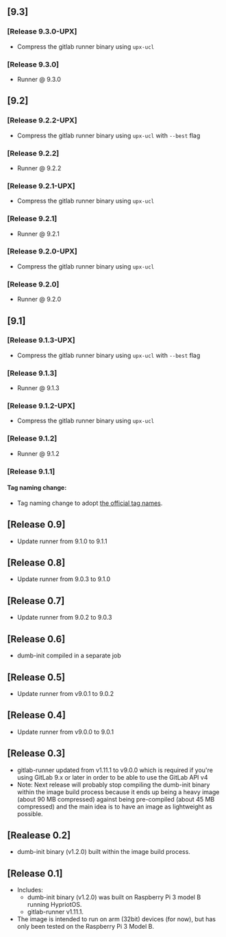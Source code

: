 ## [9.3]
### [Release 9.3.0-UPX]
- Compress the gitlab runner binary using `upx-ucl`

### [Release 9.3.0]

- Runner @ 9.3.0

## [9.2]
### [Release 9.2.2-UPX]
- Compress the gitlab runner binary using `upx-ucl`  with `--best` flag

### [Release 9.2.2]
- Runner @ 9.2.2
### [Release 9.2.1-UPX]
- Compress the gitlab runner binary using `upx-ucl`

### [Release 9.2.1]
- Runner @ 9.2.1

### [Release 9.2.0-UPX]
- Compress the gitlab runner binary using `upx-ucl`

### [Release 9.2.0]

- Runner @ 9.2.0

## [9.1]
### [Release 9.1.3-UPX]

- Compress the gitlab runner binary using `upx-ucl` with `--best` flag

### [Release 9.1.3]

- Runner @ 9.1.3
### [Release 9.1.2-UPX]

- Compress the gitlab runner binary using `upx-ucl`

### [Release 9.1.2]

- Runner @ 9.1.2

### [Release 9.1.1]

#### Tag naming change:
- Tag naming change to adopt [the official tag names](https://gitlab.com/gitlab-org/gitlab-ci-multi-runner/tags).

## [Release 0.9]

- Update runner from 9.1.0 to 9.1.1

## [Release 0.8]

- Update runner from 9.0.3 to 9.1.0

## [Release 0.7]

- Update runner from 9.0.2 to 9.0.3

## [Release 0.6]

- dumb-init compiled in a separate job

## [Release 0.5]

- Update runner from v9.0.1 to 9.0.2

## [Release 0.4]

- Update runner from v9.0.0 to 9.0.1

## [Release 0.3]

- gitlab-runner updated from v1.11.1 to v9.0.0 which is required if you're using GitLab 9.x or later in order to be able to use the GitLab API v4
- Note: Next release will probably stop compiling the dumb-init binary within the image build process because it ends up being a heavy image (about 90 MB compressed) against being pre-compiled (about 45 MB compressed) and the main idea is to have an image as lightweight as possible.

## [Realease 0.2]

- dumb-init binary (v1.2.0) built within the image build process.

## [Release 0.1]

- Includes:
    - dumb-init binary (v1.2.0) was built on Raspberry Pi 3 model B running HypriotOS.
    - gitlab-runner v1.11.1.
- The image is intended to run on arm (32bit) devices (for now), but has only been tested on the Raspberry Pi 3 Model B.